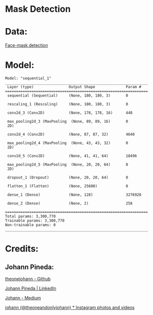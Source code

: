 # Mask Detection

# Data:

[Face-mask detection](https://www.kaggle.com/datasets/sanknn/facemask-detection)

# Model:

```
Model: "sequential_1"
_________________________________________________________________
 Layer (type)                Output Shape              Param #
=================================================================
 sequential (Sequential)     (None, 180, 180, 3)       0

 rescaling_1 (Rescaling)     (None, 180, 180, 3)       0

 conv2d_3 (Conv2D)           (None, 178, 178, 16)      448

 max_pooling2d_3 (MaxPooling  (None, 89, 89, 16)       0
 2D)

 conv2d_4 (Conv2D)           (None, 87, 87, 32)        4640

 max_pooling2d_4 (MaxPooling  (None, 43, 43, 32)       0
 2D)

 conv2d_5 (Conv2D)           (None, 41, 41, 64)        18496

 max_pooling2d_5 (MaxPooling  (None, 20, 20, 64)       0
 2D)

 dropout_1 (Dropout)         (None, 20, 20, 64)        0

 flatten_1 (Flatten)         (None, 25600)             0

 dense_1 (Dense)             (None, 128)               3276928

 dense_2 (Dense)             (None, 2)                 258

=================================================================
Total params: 3,300,770
Trainable params: 3,300,770
Non-trainable params: 0
_________________________________________________________________
```

# Credits:

## Johann Pineda:

[theonejohann - Github](https://github.com/theonejohann)

[Johann Pineda | LinkedIn](https://www.linkedin.com/in/johann-pineda-97992a235/)

[Johann - Medium](https://medium.com/@theoneonlyjohann)

[johann (@theoneandonlyjohann) * Instagram photos and videos](https://www.instagram.com/theoneandonlyjohann/)
